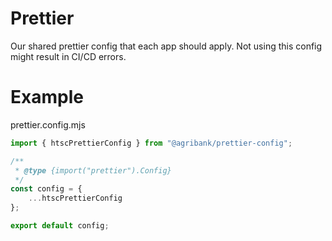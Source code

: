 # Prettier

Our shared prettier config that each app should apply. Not using this config might result in CI/CD errors.

# Example

prettier.config.mjs

```js
import { htscPrettierConfig } from "@agribank/prettier-config";

/**
 * @type {import("prettier").Config}
 */
const config = {
	...htscPrettierConfig
};

export default config;
```

